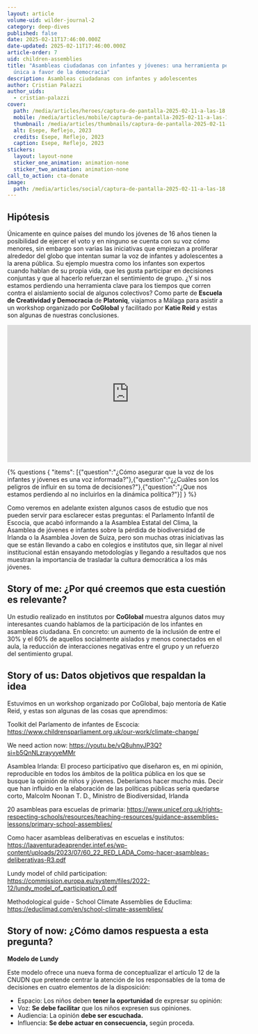 ```yaml
---
layout: article
volume-uid: wilder-journal-2
category: deep-dives
published: false
date: 2025-02-11T17:46:00.000Z
date-updated: 2025-02-11T17:46:00.000Z
article-order: 7
uid: children-assemblies
title: "Asambleas ciudadanas con infantes y jóvenes: una herramienta pedagógica
  única a favor de la democracia"
description: Asambleas ciudadanas con infantes y adolescentes
author: Cristian Palazzi
author_uids:
  - cristian-palazzi
cover:
  path: /media/articles/heroes/captura-de-pantalla-2025-02-11-a-las-18.04.54.png
  mobile: /media/articles/mobile/captura-de-pantalla-2025-02-11-a-las-18.04.54.png
  thumbnail: /media/articles/thumbnails/captura-de-pantalla-2025-02-11-a-las-18.04.54.png
  alt: Esepe, Reflejo, 2023
  credits: Esepe, Reflejo, 2023
  caption: Esepe, Reflejo, 2023
stickers:
  layout: layout-none
  sticker_one_animation: animation-none
  sticker_two_animation: animation-none
call_to_action: cta-donate
image:
  path: /media/articles/social/captura-de-pantalla-2025-02-11-a-las-18.04.54.png
---
```

## Hipótesis

Únicamente en quince países del mundo los jóvenes de 16 años tienen la posibilidad de ejercer el voto y en ninguno se cuenta con su voz cómo menores, sin embargo son varias las iniciativas que empiezan a proliferar alrededor del globo que intentan sumar la voz de infantes y adolescentes a la arena pública. Su ejemplo muestra como los infantes son expertos cuando hablan de su propia vida, que les gusta participar en decisiones conjuntas y que al hacerlo refuerzan el sentimiento de grupo. ¿Y si nos estamos perdiendo una herramienta clave para los tiempos que corren contra el aislamiento social de algunos colectivos? Como parte de **Escuela de Creatividad y Democracia** de **Platoniq**, viajamos a Málaga para asistir a un workshop organizado por **CoGlobal** y facilitado por **Katie Reid** y estas son algunas de nuestras conclusiones.

<iframe width="560" height="315" src="https://www.youtube.com/embed/vQ8uhnyJP3Q?si=rK8wu9H_rjySUgyH" title="YouTube video player" frameborder="0" allow="accelerometer; autoplay; clipboard-write; encrypted-media; gyroscope; picture-in-picture; web-share" referrerpolicy="strict-origin-when-cross-origin" allowfullscreen></iframe>

{% questions { "items": [{"question":"¿Cómo asegurar que la voz de los infantes y jóvenes es una voz informada?"},{"question":"¿¿Cuáles son los peligros de influir en su toma de decisiones?"},{"question":"¿Que nos estamos perdiendo al no incluirlos en la dinámica política?"}] } %}

Como veremos en adelante existen algunos casos de estudio que nos pueden servir para esclarecer estas preguntas: el Parlamento Infantil de Escocia, que acabó informando a la Asamblea Estatal del Clima, la Asamblea de jóvenes e infantes sobre la pérdida de biodiversidad de Irlanda o la Asamblea Joven de Suiza, pero son muchas otras iniciativas las que se están llevando a cabo en colegios e institutos que, sin llegar al nivel institucional están ensayando metodologías y llegando a resultados que nos muestran la importancia de trasladar la cultura democrática a los más jóvenes.

## Story of me: ¿Por qué creemos que esta cuestión es relevante?

Un estudio realizado en institutos por **CoGlobal** muestra algunos datos muy interesantes cuando hablamos de la participación de los infantes en asambleas ciudadana. En concreto: un aumento de la inclusión de entre el 30% y el 60% de aquellos socialmente aislados y menos conectados en el aula, la reducción de interacciones negativas entre el grupo y un refuerzo del sentimiento grupal.









## Story of us: Datos objetivos que respaldan la idea


Estuvimos en un workshop organizado por CoGlobal, bajo mentoría de Katie Reid, y estas son algunas de las cosas que aprendimos:

Toolkit del Parlamento de infantes de Escocia: https://www.childrensparliament.org.uk/our-work/climate-change/

We need action now: https://youtu.be/vQ8uhnyJP3Q?si=b5QnNLzrayyyeMMr

Asamblea Irlanda: El proceso participativo que diseñaron es, en mi opinión, reproducible en todos los ámbitos de la política pública en los que se busque la opinión de niños y jóvenes. Deberíamos hacer mucho más. Decir que han influido en la elaboración de las políticas públicas sería quedarse corto, Malcolm Noonan T. D., Ministro de Biodiversidad, Irlanda





20 asambleas para escuelas de primaria: https://www.unicef.org.uk/rights-respecting-schools/resources/teaching-resources/guidance-assemblies-lessons/primary-school-assemblies/

Como hacer asambleas deliberativas en escuelas e institutos: https://laaventuradeaprender.intef.es/wp-content/uploads/2023/07/60_22_RED_LADA_Como-hacer-asambleas-deliberativas-R3.pdf

Lundy model of child participation: https://commission.europa.eu/system/files/2022-12/lundy_model_of_participation_0.pdf

Methodological guide - School Climate Assemblies de Educlima: https://educlimad.com/en/school-climate-assemblies/





## Story of now: ¿Cómo damos respuesta a esta pregunta?

**Modelo de Lundy**

Este modelo ofrece una nueva forma de conceptualizar el artículo 12 de la CNUDN que pretende centrar la atención de los responsables de la toma de decisiones en cuatro elementos de la disposición:

* Espacio: Los niños deben **tener la oportunidad** de expresar su opinión: 
* Voz: **Se debe facilitar** que los niños expresen sus opiniones.
* Audiencia: La opinión **debe ser escuchada.**
* Influencia: **Se debe actuar en consecuencia,** según proceda.
